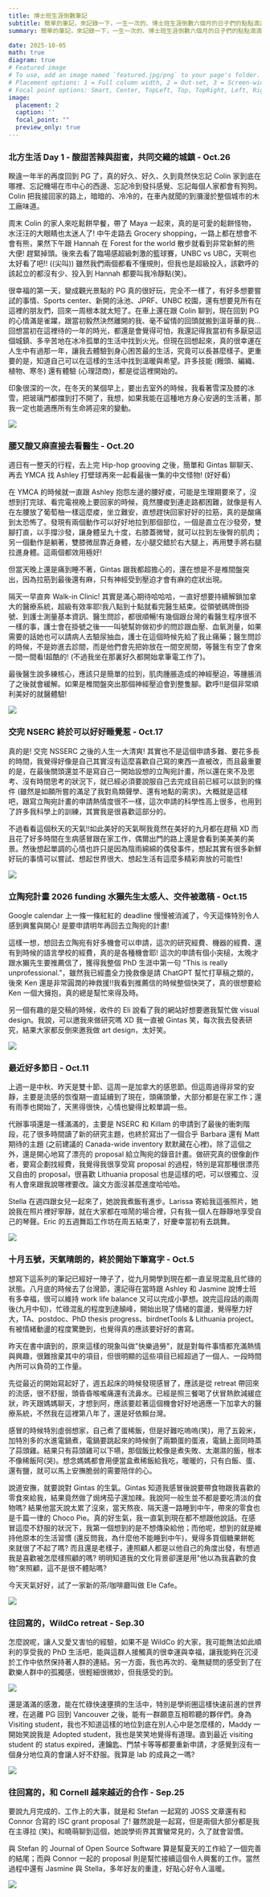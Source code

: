 ```yaml
---
title: 博士班生涯倒數筆記
subtitle: 簡單的筆記，來記錄一下，一生一次的、博士班生涯倒數六個月的日子們的點點滴滴
summary: 簡單的筆記，來記錄一下，一生一次的、博士班生涯倒數六個月的日子們的點點滴滴

date: 2025-10-05
math: true
diagram: true
# Featured image
# To use, add an image named `featured.jpg/png` to your page's folder.
# Placement options: 1 = Full column width, 2 = Out-set, 3 = Screen-width
# Focal point options: Smart, Center, TopLeft, Top, TopRight, Left, Right, BottomLeft, Bottom, BottomRight
image:
  placement: 2
  caption: ''
  focal_point: ""
  preview_only: true
---
```


### 北方生活 Day 1 - 酸甜苦辣與甜蜜，共同交織的城鎮 - Oct.26

睽違一年半的再度回到 PG 了，真的好久、好久、久到竟然快忘記 Colin 家到底在哪裡、忘記機場在市中心的西邊、忘記冷到發抖感覺、忘記每個人家都會有狗狗。Colin 把我接回家的路上，暗暗的、冷冷的，在車內就聞的到瀰漫於整個城市的木工廠味道。

周末 Colin 的家人來吃鬆餅早餐，帶了 Maya 一起來，真的是可愛的鬆餅怪物，水汪汪的大眼睛也太迷人了! 中午走路去 Grocery shopping，一路上都在想會不會有熊，果然下午跟 Hannah 在 Forest for the world 散步就看到非常新鮮的熊大便! 趕緊掉頭。後來去看了臨場感超級刺激的籃球賽，UNBC vs UBC，天啊也太好看了吧!! ((尖叫)) 雖然我們兩個都看不懂規則，但我也是超級投入，該歡呼的該起立的都沒有少、投入到 Hannah 都要叫我冷靜點(笑)。

很幸福的第一天，變成觀光景點的 PG 真的很好玩，完全不一樣了，有好多想要嘗試的事情、Sports center、新開的泳池、JPRF、UNBC 校園，還有想要見所有在這裡的朋友們，回來一周根本就太短了。在車上還在跟 Colin 聊到，現在回到 PG 的心情滿是雀躍，跟當初毅然決然離開的我、毫不留情的回頭就搬到溫哥華的我...回想當初在這裡待的一年的時光，都還是會覺得可怕，我還記得我當初有多厭惡這個城鎮、多辛苦地在冰冷孤單的生活中找到火光。但現在回想起來，真的很幸運在人生中有過那一年，讓我去體驗到身心困苦最的生活，究竟可以長甚麼樣子。更重要的是，知道自己可以在這樣的生活中找到溫暖與希望。許多技能 (饅頭、編織、植物、寒冬) 還有體驗 (心理諮商)，都是從這裡開始的。

印象很深的一次，在冬天的某個早上，要出去室外的時候，我看著雪深及膝的冰雪，把玻璃門都擋到打不開了，我想，如果我能在這種地方身心安適的生活著，那我一定也能適應所有生命將迎來的變動。


![](./20251026/IMG_3333.jpg)

### 腰又酸又麻直接去看醫生 - Oct.20

週日有一整天的行程，去上完 Hip-hop grooving 之後，簡單和 Gintas 聊聊天、再去 YMCA 找 Ashley 打壁球再來一起看最後一集的中文怪物! (好好看)

在 YMCA 的時候就一直跟 Ashley 抱怨左邊的腰好痠，可能是生理期要來了，沒想到打完球、看完電視晚上要回家的時候，竟然腰痠到連走路都困難，就像是有人在左腰放了葡萄柚一樣這麼痠，坐立難安，直想趕快回家好好的拉筋，真的是酸痛到太恐怖了。發現有兩個動作可以好好地拉到那個部位，一個是直立在沙發旁，雙腳打直，以手撐沙發，讓身體呈九十度，右膝蓋微彎，就可以拉到左後臀的肌肉；另一個動作是躺著，雙膝微屈靠近身體，左小腿交錯於右大腿上，再用雙手將右腿拉進身體。這兩個都效用極好!

但當天晚上還是痛到睡不著，Gintas 跟我都超擔心的，還在想是不是椎間盤突出，因為拉筋到最後還有麻，只有神經受到壓迫才會有麻的症狀出現。

隔天一早直奔 Walk-in Clinic! 其實是滿心期待哈哈哈，一直好想要持續解鎖加拿大的醫療系統，超級有效率耶!我八點到十點就看完醫生結束。從領號碼牌倒掛號、到護士測量基本資訊、醫生問診，都很順暢!有幾個跟台灣的看醫生程序很不一樣的事，護士會在掛號之後一一叫號幫妳做初步的問診跟血壓、血氧測量，如果需要的話她也可以請病人去驗尿抽血，護士在這個時候先給了我止痛藥；醫生問診的時候，不是妳進去診間，而是他們會先把妳放在一間空房間，等醫生有空了會來一間一間看!超酷的! (不過我坐在那裏好久都開始拿筆電工作了)。

最後醫生說多練核心，應該只是簡單的拉到，肌肉腫脹造成的神經壓迫，等腫脹消了之後就會緩解。如果是椎間盤突出那個神經壓迫會到整隻腳。歡呼!!是個非常順利美好的就醫體驗!

![](./20251020/IMG_3333.jpg)


### 交完 NSERC 終於可以好好睡覺惹 - Oct.17

真的是! 交完 NSSERC 之後的人生一大清爽! 其實也不是這個申請多難、要花多長的時間，我覺得好像是自己其實沒有這麼喜歡自己寫的東西一直被改，而且最重要的是，在最後關頭還並不是寫自己一開始設想的立陶宛計畫，所以還在來不及思考、沒有時間思考的狀況下，就已經必須要說服自己去完成目前已經可以談到的條件 (雖然是如願所嘗的滿足了我對鳥類聲學、還有地點的需求)。大概就是這樣吧，跟寫立陶宛計畫的申請熱情度很不一樣，這次申請的科學性高上很多，也用到了許多我科學上的訓練，其實我是很喜歡這部分的。

不過看看這個秋天的天氣!!如此美好的天氣啊我竟然在美好的九月都在趕稿 XD 而且花了好多時間在生病感冒跟在家工作，偶爾出門的路上還是會看到美美美的美景。然後想起單調的心情也許只是因為陰雨綿綿的偶發事件，想起其實有很多新鮮好玩的事情可以嘗試、想起世界很大、想起生活有這麼多精彩奔放的可能性!

![](./20251017/IMG_3333.jpg)



### 立陶宛計畫 2026 funding 水獺先生太感人、交件被邀稿 - Oct.15

Google calendar 上一條一條紅紅的 deadline 慢慢被消滅了，今天這條特別令人感到興奮與開心! 是要申請明年再回去立陶宛的計畫!

這樣一想，想回去立陶宛有好多機會可以申請，這次的研究經費、機器的經費、還有到時候的語言學校的經費，真的是各種機會耶! 這次的申請有個小突槌，太晚才跟水獺先生要推薦信了，獲得我整個 PhD 生涯中第一句 "This is really unprofessional."，雖然我已經盡全力挽救像是請 ChatGPT 幫忙打草稿之類的，後來 Ken 還是非常圓潤的神救援!!我看到推薦信的時候整個快哭了，真的很想要給 Ken 一個大擁抱，真的總是幫忙來得及時。

另一個有趣的是交稿的時候，收件的 Eli 說看了我的網站好想要邀我幫忙做 visual design。我說，可以邀我來做研究嗎 XD 我一直被 Gintas 笑，每次我去發表研究，結果大家都反倒來邀我做 art design，太好笑。

![](./20251015/IMG_3333.jpg)

### 最近好多節日 - Oct.11

上週一是中秋、昨天是雙十節、這周一是加拿大的感恩節。但這周過得非常的安靜，主要是流感的恢復期一直延續到了現在，頭痛頭暈，大部分都是在家工作；還有雨季也開始了，天黑得很快，心情也變得比較單調一些。

代辦事項還是一樣滿滿的，主要是 NSERC 和 Killam 的申請到了最後的衝刺階段，花了很多時間讀了新的研究主題，也終於寫出了一個合乎 Barbara 還有 Matt 期待的主題 (之前建議的 Canada-wide inventory 默默藏在心裡)。除了這個之外，還是開心地寫了漂亮的 proposal 給立陶宛的錄音計畫。做研究真的很像創作者，要寫企劃找經費，我覺得我很享受寫 proposal 的過程，特別是寫那種很漂亮又自由的 proposal，很喜歡 Lithuania proposal 也是這樣的吧，可以很獨立、沒有人會來跟我說哪裡要改。論文方面沒甚麼進度哈哈哈。

Stella 在週四跟女兒一起來了，她說我煮飯有進步。Larissa 寄給我這張照片，她說我在照片裡好寧靜，就在大家都在喧鬧的場合裡，只有我一個人在靜靜地享受自己的琴聲。Eric 的五週舞蹈工作坊在周五結束了，好慶幸當初有去跳舞。

![](./20251011/IMG_3333.jpg)

### 十月五號，天氣晴朗的，終於開始下筆寫字 - Oct.5

想寫下這系列的筆記已經好一陣子了，從九月開學到現在都一直呈現混亂且忙碌的狀態。八月底的時候去了台灣節，還記得在當時跟 Ashley 和 Jasmine 說博士班有多幸福，很可以維持 work life balance 又可以完成小夢想。說完這段話的兩周後(九月中旬)，忙碌混亂的程度到達顛峰，開始出現了情緒的震盪，覺得壓力好大，TA、postdoc、PhD thesis progress、birdnetTools & Lithuania project。有被情緒動盪的程度驚艷到，也覺得真的應該要好好的書寫。

昨天在書中讀到的，原來這樣的現象叫做"快樂過勞"，就是對每件事情都充滿熱情與興趣，很難捨棄其中的項目，但很明顯的這些項目已經超過了一個人、一段時間內所可以負荷的工作量。

先從最近的開始寫起好了，週五起床的時候發現感冒了，應該是從 retreat 帶回來的流感，很不舒服，頭昏昏喉嚨痛還有流鼻水。已經是照三餐喝了伏冒熱飲減緩症狀，昨天跟媽媽聊天，才想到阿，應該要趁著這個機會好好地適應一下加拿大的醫療系統，不然我在這裡第八年了，還是好依賴台灣。

感冒的時候特別虛弱想家，自己煮了蛋稀飯，但是好難吃嗚嗚(笑)，用了五榖米，加特別多的水進電鍋煮，電鍋要跳起來的時候倒了兩顆蛋的蛋液，電鍋上面同時蒸了蒜頭雞。結果只有蒜頭雞可以下嚥，那個飯比較像是煮失敗、太潮濕的飯，根本不像稀飯阿(哭)。想念媽媽都會用便當盒煮稀飯給我吃，暖暖的，只有白飯、蛋、還有鹽，就可以馬上安撫脆弱的需要陪伴的心。

說道安撫，就要說對 Gintas 的生氣。Gintas 知道我感冒後說要帶食物跟我喜歡的零食來給我，結果竟然做了焗烤茄子還加辣。我說阿一般生並不都是要吃清淡的食物嗎? 結果他當天說太累了沒來，當天熬夜、隔天還一路睡到中午，帶來的零食也是千篇一律的 Choco Pie。真的好生氣，我一直氣到現在都不想跟他說話。在感冒這麼不舒服的狀況下，我第一個想到的是不想傳染給他；而他呢，想到的就是維持他原本的生活習慣 (還反問我，為什麼他不能睡到中午)，覺得多買個糖果餅乾來就很了不起了嗎? 而且還是老樣子，連照顧人都是以他自己的角度出發，有想過我是喜歡被怎麼樣照顧的嗎? 明明知道我的文化背景卻還是用"他以為我喜歡的食物"來照顧，這不是很不體貼嗎?

今天天氣好好，試了一家新的茶/咖啡廳叫做 Ele Cafe。

![](./20251005/IMG_3333.jpg)

### 往回寫的，WildCo retreat - Sep.30

怎麼說呢，讓人又愛又害怕的經驗，如果不是 WildCo 的大家，我可能無法如此順利的享受我的 PhD 生活吧，能與這群人接觸真的很幸運與幸福，讓我能夠在沉浸於工作中依然保持著人群的連結。另一方面，我也再次的、毫無疑問的感受到了在歡樂人群中的孤獨感，很輕細很微妙，但我感受的到。

![](./20250930/2P4A5015.JPG)

還是滿滿的感激，能在忙碌快速壅擠的生活中，特別是學術圈這樣快速前進的世界裡，在逃離 PG 回到 Vancouver 之後，能有一群願意互相聆聽的夥伴們。身為 Visiting student，我也不知道這樣的地位到底在別人心中是怎麼樣的，Maddy 一開始笑說我是 Adopted student，我也是笑笑地覺得有道理。直到最近 visiting student 的 status expired，連鑰匙、門禁卡等等都要重新申請，才感覺到沒有一個身分地位真的會讓人好不舒服。我算是 lab 的成員之一嗎? 

![](./20250930/PXL_20250929_041733756.jpg)

### 往回寫的，和 Cornell 越來越近的合作 - Sep.25

要說九月完成的、工作上的大事，就是和 Stefan 一起寫的 JOSS 文章還有和 Connor 合寫的 ISC grant proposal 了! 雖然說是一起寫，但是兩個大部分都是我在主導拉 (笑)。和曉萌聊到這個，她說學術界其實蠻常見的，久了就會習慣。

與 Stefan 的 Journal of Open Source Software 算是幫夏天的工作給了一個完善的結尾；而與 Connor 一起的 proposal 則是幫忙接續這個令人興奮的工作。當然過程中還有 Jasmine 與 Stella，多年好友的重逢，好貼心好令人溫暖。

![](./20250925/IMG_3333.jpg)